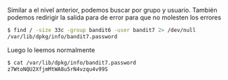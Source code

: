 Similar a el nivel anterior, podemos buscar por grupo y usuario. También podemos
redirigir la salida para de error para que no molesten los errores

```bash
$ find / -size 33c -group bandit6 -user bandit7 2> /dev/null
/var/lib/dpkg/info/bandit7.password
```

Luego lo leemos normalmente

```bash
$ cat /var/lib/dpkg/info/bandit7.password
z7WtoNQU2XfjmMtWA8u5rN4vzqu4v99S
```

